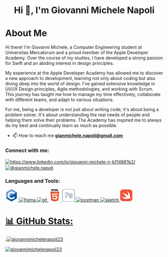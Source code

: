<h1 align="center">Hi 👋, I'm Giovanni Michele Napoli</h1>

# About Me
Hi there! I'm  Giovanni Michele, a Computer Engineering student at Universitas Mercatorum and a proud member of the Apple Developer Academy. Over the course of my studies, I have developed a strong passion for Swift and an abiding interest in design principles.

My experience at the Apple Developer Academy has allowed me to discover a new approach to development, learning not only about coding but also diving deep into the world of design. I've gained extensive knowledge in UI/UX Design principles, Agile methodologies, and working with Scrum. This journey has taught me how to manage my time effectively, collaborate with different teams, and adapt to various situations.

For me, being a developer is not just about writing code; it's about being a problem solver. It's about understanding the real needs of people and helping them solve their problems. The Academy has inspired me to always do my best and continually learn as much as possible.

- 📫 How to reach me **gianmichele.napoli@gmail.com**


<h3 align="left">Connect with me:</h3>
<p align="left">
  
<a href="https://linkedin.com/in/https://www.linkedin.com/in/giovanni-michele-n-b114861b2/" target="blank"><img align="center" src="https://raw.githubusercontent.com/rahuldkjain/github-profile-readme-generator/master/src/images/icons/Social/linked-in-alt.svg" alt="https://www.linkedin.com/in/giovanni-michele-n-b114861b2/" height="30" width="40" /></a>
<a href="https://medium.com/@gianmichele.napoli" target="blank"><img align="center" src="https://raw.githubusercontent.com/rahuldkjain/github-profile-readme-generator/master/src/images/icons/Social/medium.svg" alt="@gianmichele.napoli" height="30" width="40" /></a>
</p>

<h3 align="left">Languages and Tools:</h3>
<p align="left"> <a href="https://www.cprogramming.com/" target="_blank" rel="noreferrer"> <img src="https://raw.githubusercontent.com/devicons/devicon/master/icons/c/c-original.svg" alt="c" width="40" height="40"/> </a> <a href="https://www.figma.com/" target="_blank" rel="noreferrer"> <img src="https://www.vectorlogo.zone/logos/figma/figma-icon.svg" alt="figma" width="40" height="40"/> </a> <a href="https://git-scm.com/" target="_blank" rel="noreferrer"> <img src="https://www.vectorlogo.zone/logos/git-scm/git-scm-icon.svg" alt="git" width="40" height="40"/> </a> <a href="https://www.w3.org/html/" target="_blank" rel="noreferrer"> <img src="https://raw.githubusercontent.com/devicons/devicon/master/icons/html5/html5-original-wordmark.svg" alt="html5" width="40" height="40"/> </a> <a href="https://www.photoshop.com/en" target="_blank" rel="noreferrer"> <img src="https://raw.githubusercontent.com/devicons/devicon/master/icons/photoshop/photoshop-line.svg" alt="photoshop" width="40" height="40"/> </a> <a href="https://postman.com" target="_blank" rel="noreferrer"> <img src="https://www.vectorlogo.zone/logos/getpostman/getpostman-icon.svg" alt="postman" width="40" height="40"/> </a> <a href="https://www.sketch.com/" target="_blank" rel="noreferrer"> <img src="https://www.vectorlogo.zone/logos/sketchapp/sketchapp-icon.svg" alt="sketch" width="40" height="40"/> </a> <a href="https://developer.apple.com/swift/" target="_blank" rel="noreferrer"> <img src="https://raw.githubusercontent.com/devicons/devicon/master/icons/swift/swift-original.svg" alt="swift" width="40" height="40"/>
</p>

# 📊 GitHub Stats:

<p>&nbsp;<img align="center" src="https://github-readme-stats.vercel.app/api?username=giovannimichelenapoli23&show_icons=true&locale=en" alt="giovannimichelenapoli23" /></p>

<p><img align="center" src="https://github-readme-streak-stats.herokuapp.com/?user=giovannimichelenapoli23&" alt="giovannimichelenapoli23" /></p>


